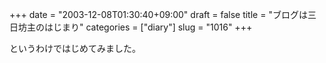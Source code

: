 +++
date = "2003-12-08T01:30:40+09:00"
draft = false
title = "ブログは三日坊主のはじまり"
categories = ["diary"]
slug = "1016"
+++

というわけではじめてみました。
